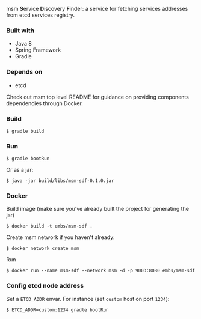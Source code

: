 msm **S**ervice **D**iscovery **F**inder: a service for fetching services
addresses from etcd services registry.

### Built with

- Java 8
- Spring Framework
- Gradle

### Depends on

- etcd

Check out msm top level README for guidance on providing components dependencies
through Docker.

### Build

    $ gradle build

### Run

    $ gradle bootRun

Or as a jar:

    $ java -jar build/libs/msm-sdf-0.1.0.jar

### Docker

Build image (make sure you've already built the project for generating the jar)

    $ docker build -t embs/msm-sdf .

Create msm network if you haven't already:

    $ docker network create msm

Run

    $ docker run --name msm-sdf --network msm -d -p 9003:8080 embs/msm-sdf

### Config etcd node address

Set a `ETCD_ADDR` envar. For instance (set `custom` host on port `1234`):

    $ ETCD_ADDR=custom:1234 gradle bootRun

